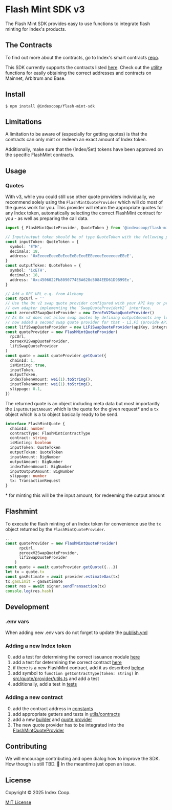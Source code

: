 # Flash Mint SDK v3

The Flash Mint SDK provides easy to use functions to integrate flash minting for
Index's products.

## The Contracts

To find out more about the contracts, go to Index's smart contracts [repo](https://github.com/IndexCoop/index-coop-smart-contracts/tree/master/contracts/exchangeIssuance).

This SDK currently supports the contracts listed [here](./src/constants/contracts.ts).
Check out the [utility](./src/utils/contracts.ts) functions for easily obtaining
the correct addresses and contracts on Mainnet, Arbitrum and Base.

## Install

```
$ npm install @indexcoop/flash-mint-sdk
```

## Limitations

A limitation to be aware of (especially for getting quotes) is that the contracts
can only mint or redeem an exact amount of Index token.

Additionally, make sure that the (Index/Set) tokens have been approved on the
specific FlashMint contracts.

## Usage

### Quotes

With v3, while you could still use other quote providers individually, we recommend
solely using the `FlashMintQuoteProvider` which will do most of the guess work for you.
This provider will return the appropriate quotes for any Index token, automatically
selecting the correct FlashMint contract for you - as well as preparing the call data.

```typescript
import { FlashMintQuoteProvider, QuoteToken } from '@indexcoop/flash-mint-sdk'

// Input/output token should be of type QuoteToken with the following properties
const inputToken: QuoteToken = {
  symbol: 'ETH',
  decimals: 18,
  address: '0xEeeeeEeeeEeEeeEeEeEeeEEEeeeeEeeeeeeeEEeE',
}
const outputToken: QuoteToken = {
  symbol: 'icETH',
  decimals: 18,
  address: '0xc4506022Fb8090774E8A628d5084EED61D9B99Ee',
}

// Add a RPC URL e.g. from Alchemy
const rpcUrl = ''
// Use the 0x v2 swap quote provider configured with your API key or provide your 
// own adapter implementing the `SwapQuoteProviderV2` interface.
const zeroexV2SwapQuoteProvider = new ZeroExV2SwapQuoteProvider()
// As 0x v2 does not allow swap quotes by defining outputAmounts any longer we're
// now added a second swap quote provider for that - Li.Fi (provide API key).
const lifiSwapQuoteProvider = new LiFiSwapQuoteProvider(apiKey, integrator)
const quoteProvider = new FlashMintQuoteProvider(
  rpcUrl,
  zeroexV2SwapQuoteProvider,
  lifiSwapQuoteProvider
)
const quote = await quoteProvider.getQuote({
  chainId: 1,
  isMinting: true,
  inputToken,
  outputToken,
  indexTokenAmount: wei(1).toString(),
  inputTokenAmount: wei(1).toString(),
  slippage: 0.1,
})
```

The returned quote is an object including meta data but most importantly the `inputOutputAmount`
which is the quote for the given request\* and a `tx` object which is a tx object
basically ready to be send.

```typescript
interface FlashMintQuote {
  chainId: number
  contractType: FlashMintContractType
  contract: string
  isMinting: boolean
  inputToken: QuoteToken
  outputToken: QuoteToken
  inputAmount: BigNumber
  outputAmount: BigNumber
  indexTokenAmount: BigNumber
  inputOutputAmount: BigNumber
  slippage: number
  tx: TransactionRequest
}
```

\* for minting this will be the input amount, for redeeming the output amount

## Flashmint

To execute the flash minting of an Index token for convenience use the `tx` object
returned by the `FlashMintQuoteProvider`.

```typescript
...
const quoteProvider = new FlashMintQuoteProvider(
      rpcUrl,
      zeroexV2SwapQuoteProvider,
      lifiSwapQuoteProvider
    )
const quote = await quoteProvider.getQuote({...})
let tx = quote.tx
const gasEstimate = await provider.estimateGas(tx)
tx.gasLimit = gasEstimate
const res = await signer.sendTransaction(tx)
console.log(res.hash)
```

## Development

### .env vars

When adding new .env vars do not forget to update the [publish.yml](.github/workflows/publish.yml)

### Adding a new Index token

0. add a test for determining the correct issuance module [here](./src/utils/issuanceModules.test.ts)
1. add a test for determining the correct contract [here](./src/utils/contracts.test.ts)
2. if there is a new FlashMint contract, add it as described [below](#adding-a-new-contract)
3. add symbol to `function getContractType(token: string)` in [src/quote/provider/utils.ts](./src/quote//provider/utils.ts) and add a test
4. additionally, add a test in [tests](./src/tests/)

### Adding a new contract

0. add the contract address in [constants](./src/constants/contracts.ts)
1. add appropriate getters and tests in [utils/contracts](./src/utils/contracts.ts)
2. add a new [builder](./src/flashmint/builders/) and [quote provider](./src/quote/)
3. The new quote provider has to be integrated into the [FlashMintQuoteProvider](./src/quote/indexQuoteProvider.ts)

## Contributing

We will encourage contributing and open dialog how to improve the SDK. How though
is still TBD. 🚧 In the meantime just open an issue.

## License

Copyright © 2025 Index Coop.

[MIT License](./LICENSE)
